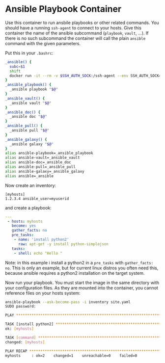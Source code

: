 # Ansible Playbook Container

Use this container to run ansbile playbooks or other related commands. You
should have a running `ssh-agent` to connect to your hosts. Give this
container the name of the ansible subcommand (`playbook`, `vault`, ...). If
there is no such subcommand the container will call the plain `ansible` command
with the given parameters.

Put this in your `.bashrc`:
```bash
_ansible() {
  subc=$1
  shift
  docker run -it --rm -v $SSH_AUTH_SOCK:/ssh-agent --env SSH_AUTH_SOCK=/ssh-agent -v `pwd`:/work ulrichschreiner/ansible $subc "$@"
}
_ansible_playbook() {
  _ansible playbook "$@"
}
_ansible_vault() {
  _ansible vault "$@"
}
_ansible_doc() {
  _ansible doc "$@"
}
_ansible_pull() {
  _ansible pull "$@"
}
_ansible_galaxy() {
  _ansible galaxy "$@"
}
alias ansible-playbook=_ansible_playbook
alias ansible-vault=_ansible_vault
alias ansible-doc=_ansible_doc
alias ansible-pull=_ansible_pull
alias ansible-galaxy=_ansible_galaxy
alias ansible=_ansible

```

Now create an inventory:
```
[myhosts]
1.2.3.4 ansible_user=myuserid
```

and create a playbook:
```yaml
---
 - hosts: myhosts
   become: yes
   gather_facts: no
   pre_tasks:
    - name: 'install python2'
      raw: apt-get -y install python-simplejson
   tasks:
    - shell: echo "Hello "
```

Note: in this example i install a python2 in a `pre_tasks` with `gather_facts: no`. This is only an example, but for current linux
distros you often need this, because ansible requires a python2 installation on the target system.

Now run your playbook. You must start the image in the same directory with your configuration files. As they are mounted into the
container, you cannot reference files on your hosts system:
```bash
ansible-playbook --ask-become-pass -i inventory site.yaml
SUDO password:

PLAY ***************************************************************************

TASK [install python2] *********************************************************
ok: [myhosts]

TASK [command] *****************************************************************
changed: [myhosts]

PLAY RECAP *********************************************************************
myhosts     : ok=2    changed=1    unreachable=0    failed=0   

```
